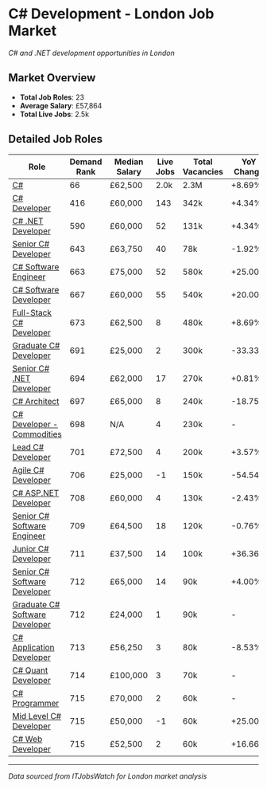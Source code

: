 # C# Development - London Job Market

*C# and .NET development opportunities in London*

## Market Overview

- **Total Job Roles**: 23
- **Average Salary**: £57,864
- **Total Live Jobs**: 2.5k

## Detailed Job Roles

| Role | Demand Rank | Median Salary | Live Jobs | Total Vacancies | YoY Change |
|------|-------------|---------------|-----------|-----------------|------------|
| [C#](https://www.itjobswatch.co.uk/default.aspx?q=C#) | 66 | £62,500 | 2.0k | 2.3M | +8.69% |
| [C# Developer](https://www.itjobswatch.co.uk/default.aspx?q=C#%20Developer) | 416 | £60,000 | 143 | 342k | +4.34% |
| [C# .NET Developer](https://www.itjobswatch.co.uk/default.aspx?q=C#%20.NET%20Developer) | 590 | £60,000 | 52 | 131k | +4.34% |
| [Senior C# Developer](https://www.itjobswatch.co.uk/default.aspx?q=Senior%20C#%20Developer) | 643 | £63,750 | 40 | 78k | -1.92% |
| [C# Software Engineer](https://www.itjobswatch.co.uk/default.aspx?q=C#%20Software%20Engineer) | 663 | £75,000 | 52 | 580k | +25.00% |
| [C# Software Developer](https://www.itjobswatch.co.uk/default.aspx?q=C#%20Software%20Developer) | 667 | £60,000 | 55 | 540k | +20.00% |
| [Full-Stack C# Developer](https://www.itjobswatch.co.uk/default.aspx?q=Full-Stack%20C#%20Developer) | 673 | £62,500 | 8 | 480k | +8.69% |
| [Graduate C# Developer](https://www.itjobswatch.co.uk/default.aspx?q=Graduate%20C#%20Developer) | 691 | £25,000 | 2 | 300k | -33.33% |
| [Senior C# .NET Developer](https://www.itjobswatch.co.uk/default.aspx?q=Senior%20C#%20.NET%20Developer) | 694 | £62,000 | 17 | 270k | +0.81% |
| [C# Architect](https://www.itjobswatch.co.uk/default.aspx?q=C#%20Architect) | 697 | £65,000 | 8 | 240k | -18.75% |
| [C# Developer - Commodities](https://www.itjobswatch.co.uk/default.aspx?q=C#%20Developer%20-%20Commodities) | 698 | N/A | 4 | 230k | - |
| [Lead C# Developer](https://www.itjobswatch.co.uk/default.aspx?q=Lead%20C#%20Developer) | 701 | £72,500 | 4 | 200k | +3.57% |
| [Agile C# Developer](https://www.itjobswatch.co.uk/default.aspx?q=Agile%20C#%20Developer) | 706 | £25,000 | -1 | 150k | -54.54% |
| [C# ASP.NET Developer](https://www.itjobswatch.co.uk/default.aspx?q=C#%20ASP.NET%20Developer) | 708 | £60,000 | 4 | 130k | -2.43% |
| [Senior C# Software Engineer](https://www.itjobswatch.co.uk/default.aspx?q=Senior%20C#%20Software%20Engineer) | 709 | £64,500 | 18 | 120k | -0.76% |
| [Junior C# Developer](https://www.itjobswatch.co.uk/default.aspx?q=Junior%20C#%20Developer) | 711 | £37,500 | 14 | 100k | +36.36% |
| [Senior C# Software Developer](https://www.itjobswatch.co.uk/default.aspx?q=Senior%20C#%20Software%20Developer) | 712 | £65,000 | 14 | 90k | +4.00% |
| [Graduate C# Software Developer](https://www.itjobswatch.co.uk/default.aspx?q=Graduate%20C#%20Software%20Developer) | 712 | £24,000 | 1 | 90k | - |
| [C# Application Developer](https://www.itjobswatch.co.uk/default.aspx?q=C#%20Application%20Developer) | 713 | £56,250 | 3 | 80k | -8.53% |
| [C# Quant Developer](https://www.itjobswatch.co.uk/default.aspx?q=C#%20Quant%20Developer) | 714 | £100,000 | 3 | 70k | - |
| [C# Programmer](https://www.itjobswatch.co.uk/default.aspx?q=C#%20Programmer) | 715 | £70,000 | 2 | 60k | - |
| [Mid Level C# Developer](https://www.itjobswatch.co.uk/default.aspx?q=Mid%20Level%20C#%20Developer) | 715 | £50,000 | -1 | 60k | +25.00% |
| [C# Web Developer](https://www.itjobswatch.co.uk/default.aspx?q=C#%20Web%20Developer) | 715 | £52,500 | 2 | 60k | +16.66% |


---
*Data sourced from ITJobsWatch for London market analysis*
